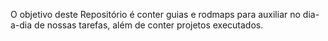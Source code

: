 O objetivo deste Repositório é conter guias e rodmaps para auxiliar no dia-a-dia de nossas tarefas,
além de conter projetos executados.
